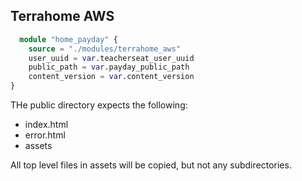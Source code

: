 ## Terrahome AWS

```tf
  module "home_payday" {
    source = "./modules/terrahome_aws"
    user_uuid = var.teacherseat_user_uuid
    public_path = var.payday_public_path
    content_version = var.content_version
}
```

THe public directory expects the following:
- index.html
- error.html
- assets

All top level files in assets will be copied, but not any subdirectories.